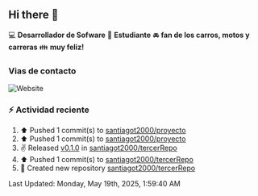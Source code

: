 ## Hi there 👋

:computer: **Desarrollador de Sofware**
:pencil: **Estudiante**
:oncoming_automobile: **fan de los carros, motos y carreras**
:family: **muy feliz!**

### Vias de contacto
![Website](https://img.shields.io/website?url=https%3A%2F%2Fgithub.com%2Fsantiagot2000)

### :zap: Actividad reciente
<!--RECENT_ACTIVITY:start-->
1. ⬆️ Pushed 1 commit(s) to [santiagot2000/proyecto](https://github.com/santiagot2000/proyecto)<br>
2. ⬆️ Pushed 1 commit(s) to [santiagot2000/proyecto](https://github.com/santiagot2000/proyecto)<br>
3. ✌️ Released [v0.1.0](https://github.com/santiagot2000/tercerRepo/releases/tag/v0.1.0) in [santiagot2000/tercerRepo](https://github.com/santiagot2000/tercerRepo)<br>
4. ⬆️ Pushed 1 commit(s) to [santiagot2000/tercerRepo](https://github.com/santiagot2000/tercerRepo)<br>
5. 📔 Created new repository [santiagot2000/tercerRepo](https://github.com/santiagot2000/tercerRepo)<br>
<!--RECENT_ACTIVITY:end-->
<!--RECENT_ACTIVITY:last_update-->
Last Updated: Monday, May 19th, 2025, 1:59:40 AM
<!--RECENT_ACTIVITY:last_update_end-->
